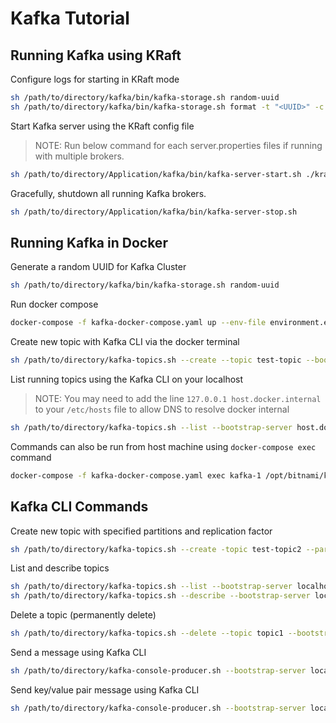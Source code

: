# Kafka Tutorial

## Running Kafka using KRaft

Configure logs for starting in KRaft mode

```sh
sh /path/to/directory/kafka/bin/kafka-storage.sh random-uuid
sh /path/to/directory/kafka/bin/kafka-storage.sh format -t "<UUID>" -c ./kraft/server.properties
```

Start Kafka server using the KRaft config file
> NOTE: Run below command for each server.properties files if running with multiple brokers.

```sh
sh /path/to/directory/Application/kafka/bin/kafka-server-start.sh ./kraft/server.properties
```

Gracefully, shutdown all running Kafka brokers.

```sh
sh /path/to/directory/Application/kafka/bin/kafka-server-stop.sh
```

## Running Kafka in Docker

Generate a random UUID for Kafka Cluster

```sh
sh /path/to/directory/kafka/bin/kafka-storage.sh random-uuid
```

Run docker compose

```sh
docker-compose -f kafka-docker-compose.yaml up --env-file environment.env
```

Create new topic with Kafka CLI via the docker terminal

```sh
sh /path/to/directory/kafka-topics.sh --create --topic test-topic --bootstrap-server host.docker.internal:9092
```

List running topics using the Kafka CLI on your localhost

> NOTE: You may need to add the line `127.0.0.1 host.docker.internal` to your `/etc/hosts` file to allow DNS to resolve docker internal

```sh
sh /path/to/directory/kafka-topics.sh --list --bootstrap-server host.docker.internal:9092
```

Commands can also be run from host machine using `docker-compose exec` command

```sh
docker-compose -f kafka-docker-compose.yaml exec kafka-1 /opt/bitnami/kafka/bin/kafka-topics.sh --list --bootstrap-server host.docker.internal:9092
```

## Kafka CLI Commands

Create new topic with specified partitions and replication factor

```sh
sh /path/to/directory/kafka-topics.sh --create -topic test-topic2 --partitions 3 --replication-factor 2 --bootstrap-server localhost:9092
```

List and describe topics

```sh
sh /path/to/directory/kafka-topics.sh --list --bootstrap-server localhost:9092
sh /path/to/directory/kafka-topics.sh --describe --bootstrap-server localhost:9092
```

Delete a topic (permanently delete)

```sh
sh /path/to/directory/kafka-topics.sh --delete --topic topic1 --bootstrap-server localhost:9092
```

Send a message using Kafka CLI

```sh
sh /path/to/directory/kafka-console-producer.sh --bootstrap-server localhost:9092,localhost:9094 --topic test-topic2
```

Send key/value pair message using Kafka CLI

```sh
sh /path/to/directory/kafka-console-producer.sh --bootstrap-server localhost:9092,localhost:9094 --topic test-topic2 --property "parse.key=true" --property "key.separator=:"
```